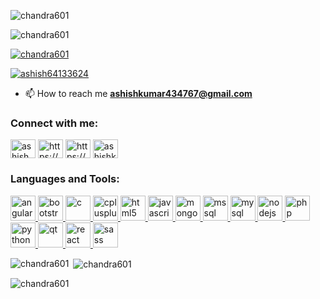 <p><img align="center" src="https://i.postimg.cc/pXSRSpQM/Colorful-Modern-Illustrated-Learning-and-Technology-School-Project-Education-Presentation.png" alt="chandra601" /></p>

<p align="left"> <img src="https://komarev.com/ghpvc/?username=chandra601&label=Profile%20views&color=0e75b6&style=flat" alt="chandra601" /> </p>

<p align="left"> <a href="https://github.com/ryo-ma/github-profile-trophy"><img src="https://github-profile-trophy.vercel.app/?username=chandra601" alt="chandra601" /></a> </p>

<p align="left"> <a href="https://twitter.com/ashish64133624" target="blank"><img src="https://img.shields.io/twitter/follow/ashish64133624?logo=twitter&style=for-the-badge" alt="ashish64133624" /></a> </p>

- 📫 How to reach me **ashishkumar434767@gmail.com**

<h3 align="left">Connect with me:</h3>
<p align="left">
<a href="https://twitter.com/ashish64133624" target="blank"><img align="center" src="https://cdn.jsdelivr.net/npm/simple-icons@3.0.1/icons/twitter.svg" alt="ashish64133624" height="30" width="40" /></a>
<a href="https://linkedin.com/in/https://www.linkedin.com/in/chandra-prakash-7a4353179" target="blank"><img align="center" src="https://cdn.jsdelivr.net/npm/simple-icons@3.0.1/icons/linkedin.svg" alt="https://www.linkedin.com/in/chandra-prakash-7a4353179" height="30" width="40" /></a>
<a href="https://fb.com/https://www.facebook.com/profile.php?id=100007492697047" target="blank"><img align="center" src="https://cdn.jsdelivr.net/npm/simple-icons@3.0.1/icons/facebook.svg" alt="https://www.facebook.com/profile.php?id=100007492697047" height="30" width="40" /></a>
<a href="https://instagram.com/ashishkumar434767@gmail.com" target="blank"><img align="center" src="https://cdn.jsdelivr.net/npm/simple-icons@3.0.1/icons/instagram.svg" alt="ashishkumar434767@gmail.com" height="30" width="40" /></a>
</p>

<h3 align="left">Languages and Tools:</h3>
<p align="left"> <a href="https://angular.io" target="_blank"> <img src="https://devicons.github.io/devicon/devicon.git/icons/angularjs/angularjs-original.svg" alt="angularjs" width="40" height="40"/> </a> <a href="https://getbootstrap.com" target="_blank"> <img src="https://devicons.github.io/devicon/devicon.git/icons/bootstrap/bootstrap-plain.svg" alt="bootstrap" width="40" height="40"/> </a> <a href="https://www.cprogramming.com/" target="_blank"> <img src="https://devicons.github.io/devicon/devicon.git/icons/c/c-original.svg" alt="c" width="40" height="40"/> </a> <a href="https://www.w3schools.com/cpp/" target="_blank"> <img src="https://devicons.github.io/devicon/devicon.git/icons/cplusplus/cplusplus-original.svg" alt="cplusplus" width="40" height="40"/> </a> <a href="https://www.w3.org/html/" target="_blank"> <img src="https://devicons.github.io/devicon/devicon.git/icons/html5/html5-original-wordmark.svg" alt="html5" width="40" height="40"/> </a> <a href="https://developer.mozilla.org/en-US/docs/Web/JavaScript" target="_blank"> <img src="https://devicons.github.io/devicon/devicon.git/icons/javascript/javascript-original.svg" alt="javascript" width="40" height="40"/> </a> <a href="https://www.mongodb.com/" target="_blank"> <img src="https://devicons.github.io/devicon/devicon.git/icons/mongodb/mongodb-original-wordmark.svg" alt="mongodb" width="40" height="40"/> </a> <a href="https://www.microsoft.com/en-us/sql-server" target="_blank"> <img src="https://cdn.worldvectorlogo.com/logos/microsoft-sql-server.svg" alt="mssql" width="40" height="40"/> </a> <a href="https://www.mysql.com/" target="_blank"> <img src="https://devicons.github.io/devicon/devicon.git/icons/mysql/mysql-original-wordmark.svg" alt="mysql" width="40" height="40"/> </a> <a href="https://nodejs.org" target="_blank"> <img src="https://devicons.github.io/devicon/devicon.git/icons/nodejs/nodejs-original-wordmark.svg" alt="nodejs" width="40" height="40"/> </a> <a href="https://www.php.net" target="_blank"> <img src="https://devicons.github.io/devicon/devicon.git/icons/php/php-original.svg" alt="php" width="40" height="40"/> </a> <a href="https://www.python.org" target="_blank"> <img src="https://devicons.github.io/devicon/devicon.git/icons/python/python-original.svg" alt="python" width="40" height="40"/> </a> <a href="https://www.qt.io/" target="_blank"> <img src="https://upload.wikimedia.org/wikipedia/commons/0/0b/Qt_logo_2016.svg" alt="qt" width="40" height="40"/> </a> <a href="https://reactjs.org/" target="_blank"> <img src="https://devicons.github.io/devicon/devicon.git/icons/react/react-original-wordmark.svg" alt="react" width="40" height="40"/> </a> <a href="https://sass-lang.com" target="_blank"> <img src="https://devicons.github.io/devicon/devicon.git/icons/sass/sass-original.svg" alt="sass" width="40" height="40"/> </a> </p>

<p><img align="left" src="https://github-readme-stats.vercel.app/api/top-langs?username=chandra601&show_icons=true&locale=en&layout=compact" alt="chandra601" /></p>

<p>&nbsp;<img align="center" src="https://github-readme-stats.vercel.app/api?username=chandra601&show_icons=true&locale=en" alt="chandra601" /></p>

<p><img align="center" src="https://github-readme-streak-stats.herokuapp.com/?user=chandra601&" alt="chandra601" /></p>
